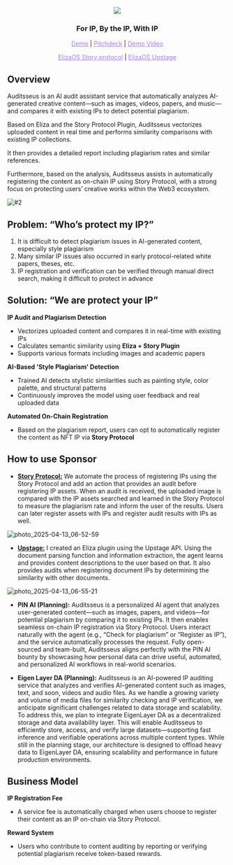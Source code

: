 <p align="center">
  <img src="https://github.com/user-attachments/assets/40b79fc1-505e-42ea-9b4c-ec162ebecc0b">
</p>

<h3 align="center">For IP, By the IP, With IP</h3>

<p align="center">
  <a href="https://auditsseus-frontend.vercel.app/" style="color: #a77dff">Demo</a> | <a href="https://www.figma.com/deck/cw1wi1kce6xglRPErdpTBI" style="color: #a77dff">Pitchdeck</a> | <a href="https://youtu.be/85NKgbBRSr0" style="color: #a77dff">Demo Video</a>
</p>

<p align="center">
  <a href="https://github.com/hackathemy/eliza-buidl/tree/main/packages/plugin-story" style="color: #a77dff">ElizaOS Story protocol</a> | <a href="https://github.com/hackathemy/eliza-buidl/tree/main/packages/plugin-upstage" style="color: #a77dff">ElizaOS Upstage</a>
</p>

## Overview  
Auditsseus is an AI audit assistant service that automatically analyzes AI-generated creative content—such as images, videos, papers, and music—and compares it with existing IPs to detect potential plagiarism.

Based on Eliza and the Story Protocol Plugin, Auditsseus vectorizes uploaded content in real time and performs similarity comparisons with existing IP collections. 

It then provides a detailed report including plagiarism rates and similar references.

Furthermore, based on the analysis, Auditsseus assists in automatically registering the content as on-chain IP using Story Protocol, with a strong focus on protecting users’ creative works within the Web3 ecosystem.

![#2](https://github.com/user-attachments/assets/521e5b9c-f4d7-493e-8826-de5fd1716adb)

## Problem: “Who’s protect my IP?”
1. It is difficult to detect plagiarism issues in AI-generated content, especially style plagiarism
2. Many similar IP issues also occurred in early protocol-related white papers, theses, etc.
3. IP registration and verification can be verified through manual direct search, making it difficult to protect in advance

## Solution: “We are protect your IP”  

**IP Audit and Plagiarism Detection**
- Vectorizes uploaded content and compares it in real-time with existing IPs  
- Calculates semantic similarity using **Eliza + Story Plugin**  
- Supports various formats including images and academic papers  

**AI-Based 'Style Plagiarism' Detection**
- Trained AI detects stylistic similarities such as painting style, color palette, and structural patterns  
- Continuously improves the model using user feedback and real uploaded data  

**Automated On-Chain Registration**
- Based on the plagiarism report, users can opt to automatically register the content as NFT IP via **Story Protocol**

## How to use Sponsor
- **[Story Protocol:](https://github.com/hackathemy/eliza-buidl/tree/main/packages/plugin-story)**
We automate the process of registering IPs using the Story Protocol and add an action that provides an audit before registering IP assets. When an audit is received, the uploaded image is compared with the IP assets searched and learned in the Story Protocol to measure the plagiarism rate and inform the user of the results. Users can later register assets with IPs and register audit results with IPs as well.

![photo_2025-04-13_06-52-59](https://github.com/user-attachments/assets/05395555-3955-411f-85ed-eae5372f4a62)

- **[Upstage:](https://github.com/hackathemy/eliza-buidl/tree/main/packages/plugin-upstage)**
I created an Eliza plugin using the Upstage API. Using the document parsing function and information extraction, the agent learns and provides content descriptions to the user based on that. It also provides audits when registering document IPs by determining the similarity with other documents.

![photo_2025-04-13_06-55-21](https://github.com/user-attachments/assets/4542cd45-2b46-4a89-a82a-fcaba68f09a6)

- **PIN AI (Planning):**
Auditsseus is a personalized AI agent that analyzes user-generated content—such as images, papers, and videos—for potential plagiarism by comparing it to existing IPs. 
It then enables seamless on-chain IP registration via Story Protocol. 
Users interact naturally with the agent (e.g., “Check for plagiarism” or “Register as IP”), and the service automatically processes the request. 
Fully open-sourced and team-built, Auditsseus aligns perfectly with the PIN AI bounty by showcasing how personal data can drive useful, automated, and personalized AI workflows in real-world scenarios.

- **Eigen Layer DA (Planning):**
Auditsseus is an AI-powered IP auditing service that analyzes and verifies AI-generated content such as images, text, and soon, videos and audio files. As we handle a growing variety and volume of media files for similarity checking and IP verification, we anticipate significant challenges related to data storage and scalability. To address this, we plan to integrate EigenLayer DA as a decentralized storage and data availability layer. This will enable Auditsseus to efficiently store, access, and verify large datasets—supporting fast inference and verifiable operations across multiple content types. While still in the planning stage, our architecture is designed to offload heavy data to EigenLayer DA, ensuring scalability and performance in future production environments.

## Business Model  
**IP Registration Fee**
- A service fee is automatically charged when users choose to register their content as an IP on-chain via Story Protocol.

**Reward System**
- Users who contribute to content auditing by reporting or verifying potential plagiarism receive token-based rewards.
